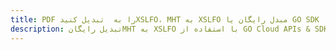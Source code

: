 ---title: PDF را به  تبدیل کنیدXSLFO، MHT به XSLFO مبدل رایگان یا GO SDKdescription: تبدیل رایگانMHT به XSLFO با استفاده از GO Cloud APIs & SDK همچنین اسناد PDF را در Cloud ایجاد، ویرایش و رندر کنید.---